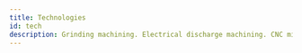 ```yaml
---
title: Technologies
id: tech
description: Grinding machining. Electrical discharge machining. CNC milling. CNC lathe machining.
---
```

